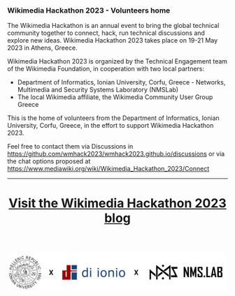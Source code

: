 ### Wikimedia Hackathon 2023 - Volunteers home

The Wikimedia Hackathon is an annual event to bring the global technical community together to connect, hack, run technical discussions and explore new ideas.
Wikimedia Hackathon 2023 takes place on 19-21 May 2023 in Athens, Greece. 
 
Wikimedia Hackathon 2023 is organized by the Technical Engagement team of the Wikimedia Foundation, in cooperation with two local partners:
* Department of Informatics, Ionian University, Corfu, Greece - Networks, Multimedia and Security Systems Laboratory (NMSLab)
* The local Wikimedia affiliate, the Wikimedia Community User Group Greece

This is the home of volunteers from the Department of Informatics, Ionian University, Corfu, Greece, in the effort to support Wikimedia Hackathon 2023.

Feel free to contact them via Discussions in https://github.com/wmhack2023/wmhack2023.github.io/discussions or via the chat options proposed at https://www.mediawiki.org/wiki/Wikimedia_Hackathon_2023/Connect

<hr/>
<h1 align="center">
  <a href="https://wmhack2023.github.io/">Visit the  Wikimedia Hackathon 2023 blog</a>
</h1>

<br/><br/>

<p align="center">
  <img src="https://github.com/wmhack2023/wmhack2023/raw/main/Ionio_DI_NMSLab_600px.png?raw=true" alt="Ionian University - Department of Informatics - NMS Lab"/>
</p>
